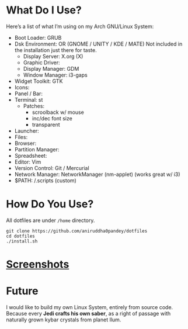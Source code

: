 # What Do I Use?
Here’s a list of what I’m using on my Arch GNU/Linux System:

- Boot Loader: GRUB
- Dsk Environment: OR (GNOME / UNITY / KDE / MATE) Not included in the installation just there for taste.
  - Display Server: X.org (X)
  - Graphic Driver: 
  - Display Manager: GDM
  - Window Manager: i3-gaps
- Widget Toolkit: GTK 
- Icons: 
- Panel / Bar: 
- Terminal: st
  - Patches:
    - scroolback w/ mouse
    - inc/dec font size
    - transparent
- Launcher: 
- Files: 
- Browser: 
- Partition Manager: 
- Spreadsheet: 
- Editor: Vim
- Version Control: Git / Mercurial
- Network Manager: NetworkManager (nm-applet) (works great w/ i3)
- $PATH: /.scripts (custom)


# How Do You Use?
All dotfiles are under `/home` directory.
```shell
git clone https://github.com/aniruddha0pandey/dotfiles
cd dotfiles
./install.sh
```

# [Screenshots](https://www.reddit.com/r/unixporn/)

# Future
I would like to build my own Linux System, entirely from source code.
Because every **Jedi crafts his own saber**, as a right of passage with naturally grown kybar crystals from planet Ilum.
